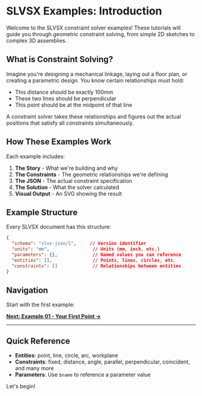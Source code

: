 # SLVSX Examples: Introduction

Welcome to the SLVSX constraint solver examples! These tutorials will guide you through geometric constraint solving, from simple 2D sketches to complex 3D assemblies.

## What is Constraint Solving?

Imagine you're designing a mechanical linkage, laying out a floor plan, or creating a parametric design. You know certain relationships must hold:
- This distance should be exactly 100mm
- These two lines should be perpendicular
- This point should be at the midpoint of that line

A constraint solver takes these relationships and figures out the actual positions that satisfy all constraints simultaneously.

## How These Examples Work

Each example includes:
1. **The Story** - What we're building and why
2. **The Constraints** - The geometric relationships we're defining
3. **The JSON** - The actual constraint specification
4. **The Solution** - What the solver calculated
5. **Visual Output** - An SVG showing the result

## Example Structure

Every SLVSX document has this structure:

```json
{
  "schema": "slvs-json/1",     // Version identifier
  "units": "mm",                // Units (mm, inch, etc.)
  "parameters": {},             // Named values you can reference
  "entities": [],               // Points, lines, circles, etc.
  "constraints": []             // Relationships between entities
}
```

## Navigation

Start with the first example:

**[Next: Example 01 - Your First Point →](01_first_point.md)**

---

## Quick Reference

- **Entities**: point, line, circle, arc, workplane
- **Constraints**: fixed, distance, angle, parallel, perpendicular, coincident, and many more
- **Parameters**: Use `$name` to reference a parameter value

Let's begin!